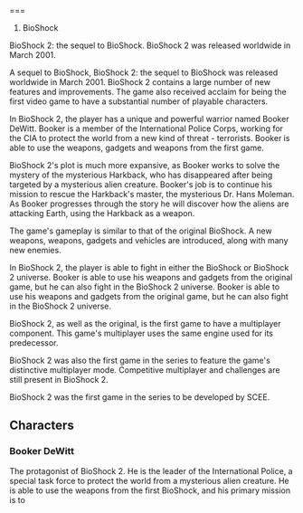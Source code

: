 
===

1.   BioShock



BioShock 2: the sequel to BioShock. BioShock 2 was released worldwide in March 2001.

A sequel to BioShock, BioShock 2: the sequel to BioShock was released worldwide in March 2001. BioShock 2 contains a large number of new features and improvements. The game also received acclaim for being the first video game to have a substantial number of playable characters.

In BioShock 2, the player has a unique and powerful warrior named Booker DeWitt. Booker is a member of the International Police Corps, working for the CIA to protect the world from a new kind of threat - terrorists. Booker is able to use the weapons, gadgets and weapons from the first game.

BioShock 2's plot is much more expansive, as Booker works to solve the mystery of the mysterious Harkback, who has disappeared after being targeted by a mysterious alien creature. Booker's job is to continue his mission to rescue the Harkback's master, the mysterious Dr. Hans Moleman. As Booker progresses through the story he will discover how the aliens are attacking Earth, using the Harkback as a weapon.

The game's gameplay is similar to that of the original BioShock. A new weapons, weapons, gadgets and vehicles are introduced, along with many new enemies.

In BioShock 2, the player is able to fight in either the BioShock or BioShock 2 universe. Booker is able to use his weapons and gadgets from the original game, but he can also fight in the BioShock 2 universe. Booker is able to use his weapons and gadgets from the original game, but he can also fight in the BioShock 2 universe.

BioShock 2, as well as the original, is the first game to have a multiplayer component. This game's multiplayer uses the same engine used for its predecessor.

BioShock 2 was also the first game in the series to feature the game's distinctive multiplayer mode. Competitive multiplayer and challenges are still present in BioShock 2.

BioShock 2 was the first game in the series to be developed by SCEE.

## Characters

### Booker DeWitt

The protagonist of BioShock 2. He is the leader of the International Police, a special task force to protect the world from a mysterious alien creature. He is able to use the weapons from the first BioShock, and his primary mission is to
